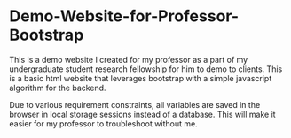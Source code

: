 # Demo-Website-for-Professor-Bootstrap


This is a demo website I created for my professor as a part of my undergraduate student research fellowship for him to demo to clients.
This is a basic html website that leverages bootstrap with a simple javascript algorithm for the backend. 

Due to various requirement constraints, all variables are saved in the browser in local storage sessions instead of a database. This will make it easier for my professor to troubleshoot without me. 
